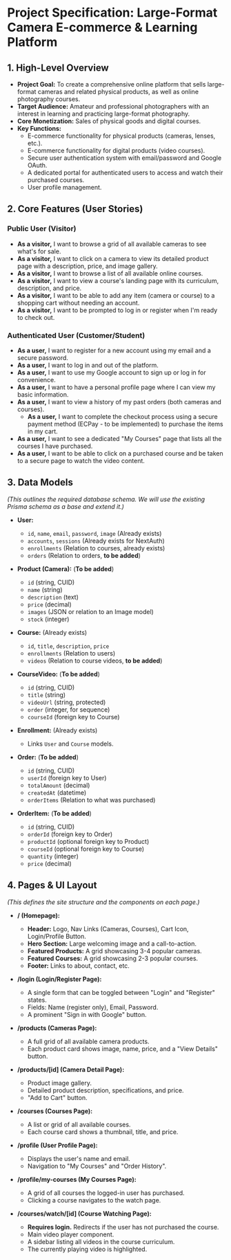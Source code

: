# Project Specification: Large-Format Camera E-commerce & Learning Platform

## 1. High-Level Overview

*   **Project Goal:** To create a comprehensive online platform that sells large-format cameras and related physical products, as well as online photography courses.
*   **Target Audience:** Amateur and professional photographers with an interest in learning and practicing large-format photography.
*   **Core Monetization:** Sales of physical goods and digital courses.
*   **Key Functions:**
    *   E-commerce functionality for physical products (cameras, lenses, etc.).
    *   E-commerce functionality for digital products (video courses).
    *   Secure user authentication system with email/password and Google OAuth.
    *   A dedicated portal for authenticated users to access and watch their purchased courses.
    *   User profile management.

## 2. Core Features (User Stories)

### Public User (Visitor)

*   **As a visitor,** I want to browse a grid of all available cameras to see what's for sale.
*   **As a visitor,** I want to click on a camera to view its detailed product page with a description, price, and image gallery.
*   **As a visitor,** I want to browse a list of all available online courses.
*   **As a visitor,** I want to view a course's landing page with its curriculum, description, and price.
*   **As a visitor,** I want to be able to add any item (camera or course) to a shopping cart without needing an account.
*   **As a visitor,** I want to be prompted to log in or register when I'm ready to check out.

### Authenticated User (Customer/Student)

*   **As a user,** I want to register for a new account using my email and a secure password.
*   **As a user,** I want to log in and out of the platform.
*   **As a user,** I want to use my Google account to sign up or log in for convenience.
*   **As a user,** I want to have a personal profile page where I can view my basic information.
*   **As a user,** I want to view a history of my past orders (both cameras and courses).
    *   **As a user,** I want to complete the checkout process using a secure payment method (ECPay - to be implemented) to purchase the items in my cart.
*   **As a user,** I want to see a dedicated "My Courses" page that lists all the courses I have purchased.
*   **As a user,** I want to be able to click on a purchased course and be taken to a secure page to watch the video content.

## 3. Data Models

*(This outlines the required database schema. We will use the existing Prisma schema as a base and extend it.)*

*   **User:**
    *   `id`, `name`, `email`, `password`, `image` (Already exists)
    *   `accounts`, `sessions` (Already exists for NextAuth)
    *   `enrollments` (Relation to courses, already exists)
    *   `orders` (Relation to orders, **to be added**)

*   **Product (Camera):** (**To be added**)
    *   `id` (string, CUID)
    *   `name` (string)
    *   `description` (text)
    *   `price` (decimal)
    *   `images` (JSON or relation to an Image model)
    *   `stock` (integer)

*   **Course:** (Already exists)
    *   `id`, `title`, `description`, `price`
    *   `enrollments` (Relation to users)
    *   `videos` (Relation to course videos, **to be added**)

*   **CourseVideo:** (**To be added**)
    *   `id` (string, CUID)
    *   `title` (string)
    *   `videoUrl` (string, protected)
    *   `order` (integer, for sequence)
    *   `courseId` (foreign key to Course)

*   **Enrollment:** (Already exists)
    *   Links `User` and `Course` models.

*   **Order:** (**To be added**)
    *   `id` (string, CUID)
    *   `userId` (foreign key to User)
    *   `totalAmount` (decimal)
    *   `createdAt` (datetime)
    *   `orderItems` (Relation to what was purchased)

*   **OrderItem:** (**To be added**)
    *   `id` (string, CUID)
    *   `orderId` (foreign key to Order)
    *   `productId` (optional foreign key to Product)
    *   `courseId` (optional foreign key to Course)
    *   `quantity` (integer)
    *   `price` (decimal)

## 4. Pages & UI Layout

*(This defines the site structure and the components on each page.)*

*   **/ (Homepage):**
    *   **Header:** Logo, Nav Links (Cameras, Courses), Cart Icon, Login/Profile Button.
    *   **Hero Section:** Large welcoming image and a call-to-action.
    *   **Featured Products:** A grid showcasing 3-4 popular cameras.
    *   **Featured Courses:** A grid showcasing 2-3 popular courses.
    *   **Footer:** Links to about, contact, etc.

*   **/login (Login/Register Page):**
    *   A single form that can be toggled between "Login" and "Register" states.
    *   Fields: Name (register only), Email, Password.
    *   A prominent "Sign in with Google" button.

*   **/products (Cameras Page):**
    *   A full grid of all available camera products.
    *   Each product card shows image, name, price, and a "View Details" button.

*   **/products/[id] (Camera Detail Page):**
    *   Product image gallery.
    *   Detailed product description, specifications, and price.
    *   "Add to Cart" button.

*   **/courses (Courses Page):**
    *   A list or grid of all available courses.
    *   Each course card shows a thumbnail, title, and price.

*   **/profile (User Profile Page):**
    *   Displays the user's name and email.
    *   Navigation to "My Courses" and "Order History".

*   **/profile/my-courses (My Courses Page):**
    *   A grid of all courses the logged-in user has purchased.
    *   Clicking a course navigates to the watch page.

*   **/courses/watch/[id] (Course Watching Page):**
    *   **Requires login.** Redirects if the user has not purchased the course.
    *   Main video player component.
    *   A sidebar listing all videos in the course curriculum.
    *   The currently playing video is highlighted.
